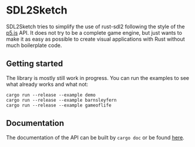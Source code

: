 # SDL2Sketch
SDL2Sketch tries to simplify the use of rust-sdl2 following the style of the [p5.js](https://p5js.org/) API. It does not try to be a complete game engine, but just wants to make it as easy as possible to create visual applications with Rust without much boilerplate code.

## Getting started
The library is mostly still work in progress. You can run the examples to see what already works and what not:
```shell
cargo run --release --example demo
cargo run --release --example barnsleyfern
cargo run --release --example gameoflife
```

## Documentation
The documentation of the API can be built by ```cargo doc``` or be found [here](https://emirpnet.github.io/rustdoc/sdl2sketch/).

